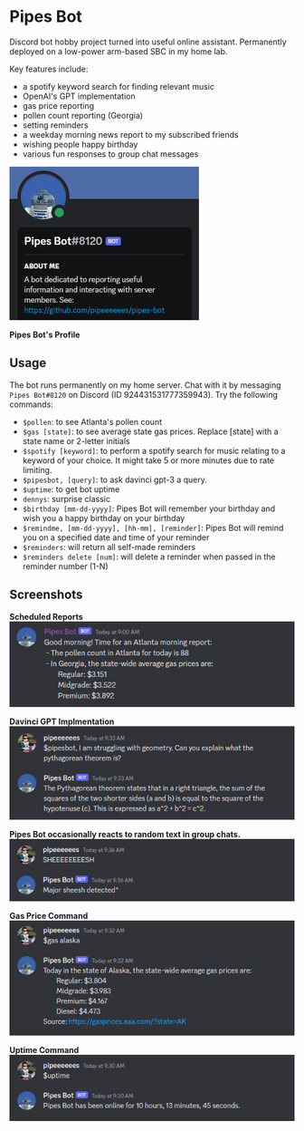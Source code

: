 # Pipes Bot
 
Discord bot hobby project turned into useful online assistant. Permanently deployed on a low-power arm-based SBC in my home lab. 

Key features include:
- a spotify keyword search for finding relevant music
- OpenAI's GPT implementation
- gas price reporting
- pollen count reporting (Georgia)
- setting reminders
- a weekday morning news report to my subscribed friends
- wishing people happy birthday
- various fun responses to group chat messages

![pipes bot profile picture](./doc/images/pfp_small.PNG)
<br />


**Pipes Bot's Profile**

## Usage
The bot runs permanently on my home server. Chat with it by messaging `Pipes Bot#8120` on Discord (ID 924431531777359943). Try the following commands:
- `$pollen`: to see Atlanta's pollen count
- `$gas [state]`: to see average state gas prices. Replace [state] with a state name or 2-letter initials
- `$spotify [keyword]`: to perform a spotify search for music relating to a keyword of your choice. It might take 5 or more minutes due to rate limiting.
- `$pipesbot, [query]`: to ask davinci gpt-3 a query.
- `$uptime`: to get bot uptime 
- `dennys`: surprise classic
- `$birthday [mm-dd-yyyy]`: Pipes Bot will remember your birthday and wish you a happy birthday on your birthday
- `$remindme, [mm-dd-yyyy], [hh-mm], [reminder]`: Pipes Bot will remind you on a specified date and time of your reminder
- `$reminders`: will return all self-made reminders
- `$reminders delete [num]`: will delete a reminder when passed in the reminder number (1-N)

## Screenshots

**Scheduled Reports**
<br />
![morning report](./doc/images/morning_report.PNG)

**Davinci GPT Implmentation**
<br />
![gpt-3](./doc/images/davinci_gpt.PNG)

**Pipes Bot occasionally reacts to random text in group chats.**
<br />
![sheeesh](./doc/images/sheeesh.PNG)

**Gas Price Command**
<br />
![gas prices](./doc/images/gas.PNG)

**Uptime Command**
<br />
![uptime](./doc/images/uptime.PNG)
